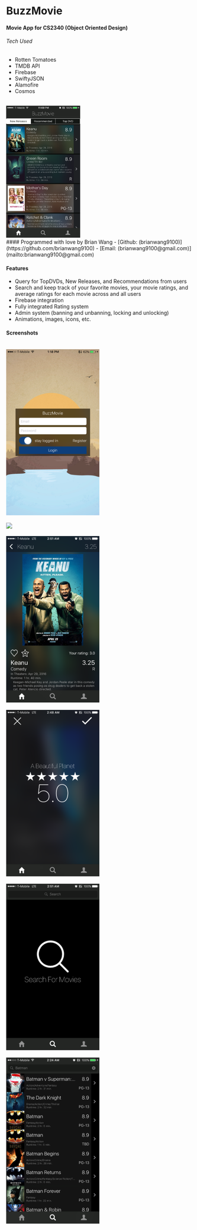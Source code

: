 # BuzzMovie
#### Movie App for CS2340 (Object Oriented Design)

###### Tech Used
- Rotten Tomatoes
- TMDB API
- Firebase
- SwiftyJSON
- Alamofire
- Cosmos

</br>
<img src="./ScreenShots/home.PNG" style="width: 50%; max-width: 200px">
</br>
#### Programmed with love by Brian Wang
- [Github: (brianwang9100)](https://github.com/brianwang9100)
- [Email: (brianwang9100@gmail.com)](mailto:brianwang9100@gmail.com)

#### Features
- Query for TopDVDs, New Releases, and Recommendations from users
- Search and keep track of your favorite movies, your movie ratings, and average ratings for each movie across and all users
- Firebase integration
- Fully integrated Rating system
- Admin system (banning and unbanning, locking and unlocking)
- Animations, images, icons, etc.

#### Screenshots
</br>
<img src="./ScreenShots/login.PNG" style="width: 50%; max-width: 320px">
</br>
</br>
<img src="./ScreeSshots/view.PNG" style="width: 50%; max-width: 320px">
</br>
</br>
<img src="./ScreenShots/view2.PNG" style="width: 50%; max-width: 320px">
</br>
</br>
<img src="./ScreenShots/rating.PNG" style="width: 50%; max-width: 320px">
</br>
</br>
<img src="./ScreenShots/beforesearch.PNG" style="width: 50%; max-width: 320px">
</br>
</br>
<img src="./ScreenShots/search.PNG" style="width: 50%; max-width: 320px">
</br>
